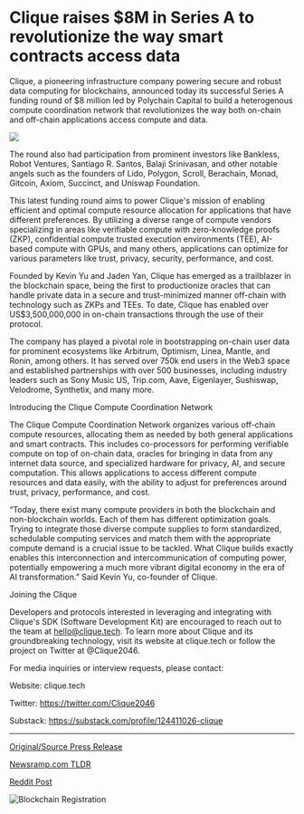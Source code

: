 # Clique raises $8M in Series A to revolutionize the way smart contracts access data

Clique, a pioneering infrastructure company powering secure and robust data computing for blockchains, announced today its successful Series A funding round of $8 million led by Polychain Capital to build a heterogenous compute coordination network that revolutionizes the way both on-chain and off-chain applications access compute and data.

![](https://api.blockchainwire.io/uploads/Proleoio/editor_image/ce310a03-506a-4a66-bb1b-5d8d352dbbf4.jpg)

The round also had participation from prominent investors like Bankless, Robot Ventures, Santiago R. Santos, Balaji Srinivasan, and other notable angels such as the founders of Lido, Polygon, Scroll, Berachain, Monad, Gitcoin, Axiom, Succinct, and Uniswap Foundation.

This latest funding round aims to power Clique's mission of enabling efficient and optimal compute resource allocation for applications that have different preferences. By utilizing a diverse range of compute vendors specializing in areas like verifiable compute with zero-knowledge proofs (ZKP), confidential compute trusted execution environments (TEE), AI-based compute with GPUs, and many others, applications can optimize for various parameters like trust, privacy, security, performance, and cost.

Founded by Kevin Yu and Jaden Yan, Clique has emerged as a trailblazer in the blockchain space, being the first to productionize oracles that can handle private data in a secure and trust-minimized manner off-chain with technology such as ZKPs and TEEs. To date, Clique has enabled over US$3,500,000,000 in on-chain transactions through the use of their protocol.

The company has played a pivotal role in bootstrapping on-chain user data for prominent ecosystems like Arbitrum, Optimism, Linea, Mantle, and Ronin, among others. It has served over 750k end users in the Web3 space and established partnerships with over 500 businesses, including industry leaders such as Sony Music US, Trip.com, Aave, Eigenlayer, Sushiswap, Velodrome, Synthetix, and many more.

Introducing the Clique Compute Coordination Network

The Clique Compute Coordination Network organizes various off-chain compute resources, allocating them as needed by both general applications and smart contracts. This includes co-processors for performing verifiable compute on top of on-chain data, oracles for bringing in data from any internet data source, and specialized hardware for privacy, AI, and secure computation. This allows applications to access different compute resources and data easily, with the ability to adjust for preferences around trust, privacy, performance, and cost.

“Today, there exist many compute providers in both the blockchain and non-blockchain worlds. Each of them has different optimization goals. Trying to integrate those diverse compute supplies to form standardized, schedulable computing services and match them with the appropriate compute demand is a crucial issue to be tackled. What Clique builds exactly enables this interconnection and intercommunication of computing power, potentially empowering a much more vibrant digital economy in the era of AI transformation.” Said Kevin Yu, co-founder of Clique.

Joining the Clique

Developers and protocols interested in leveraging and integrating with Clique's SDK (Software Development Kit) are encouraged to reach out to the team at hello@clique.tech. To learn more about Clique and its groundbreaking technology, visit its website at clique.tech or follow the project on Twitter at @Clique2046.

For media inquiries or interview requests, please contact:

Website: clique.tech

Twitter: https://twitter.com/Clique2046

Substack: https://substack.com/profile/124411026-clique 

---

[Original/Source Press Release](https://blockchainwire.io/press-release/clique-raises-8m-in-series-a-to-revolutionize-the-way-smart-contracts-access-data)
                    

[Newsramp.com TLDR](None) 



[Reddit Post](https://www.reddit.com/r/technology_press/comments/1beqf6a/clique_secures_8m_in_series_a_funding_for_compute/) 



![Blockchain Registration](https://cdn.newsramp.app/blockchainwire/qrcode/243/14/mosseCJJ.webp)